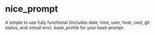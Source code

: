 nice_prompt
===========

A simple to use fully functional (includes date, time, user, host, cwd, git status, and virtual env) .bash_profile for your bash prompt.
